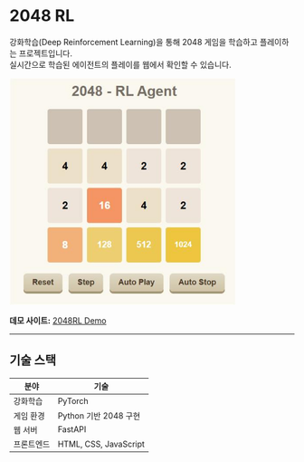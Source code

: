 # 2048 RL 

강화학습(Deep Reinforcement Learning)을 통해 2048 게임을 학습하고 플레이하는 프로젝트입니다.  
실시간으로 학습된 에이전트의 플레이를 웹에서 확인할 수 있습니다.

<img src="screenshot.jpg" alt="2048RL 스크린샷" width="400">

**데모 사이트:** [2048RL Demo](https://2048rl-demo.onrender.com)

---

## 기술 스택

| 분야        | 기술 |
|-------------|------|
| 강화학습     | PyTorch |
| 게임 환경    | Python 기반 2048 구현 |
| 웹 서버     | FastAPI |
| 프론트엔드  | HTML, CSS, JavaScript |
